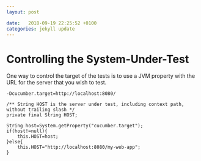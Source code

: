 ```yaml
---
layout: post

date:   2018-09-19 22:25:52 +0100
categories: jekyll update
---
```

Controlling the System-Under-Test
=================================

One way to control the target of the tests is to use a JVM property with
the URL for the server that you wish to test.

    -Dcucumber.target=http://localhost:8080/

    /** String HOST is the server under test, including context path, without trailing slash */
    private final String HOST;
        
    String host=System.getProperty("cucumber.target");
    if(host!=null){
        this.HOST=host;
    }else{
        this.HOST="http://localhost:8080/my-web-app";
    }
            
